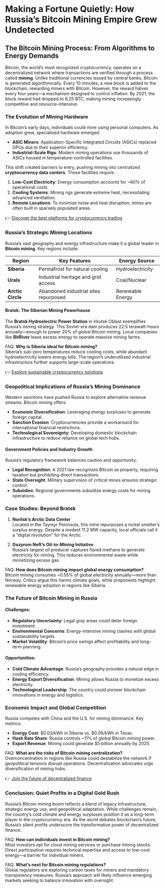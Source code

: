 # Making a Fortune Quietly: How Russia’s Bitcoin Mining Empire Grew Undetected  

## The Bitcoin Mining Process: From Algorithms to Energy Demands  

Bitcoin, the world’s most recognized cryptocurrency, operates on a decentralized network where transactions are verified through a process called **mining**. Unlike traditional currencies issued by central banks, Bitcoin is generated algorithmically. Every 10 minutes, a new block is added to the blockchain, rewarding miners with Bitcoin. However, the reward halves every four years—a mechanism designed to control inflation. By 2021, the block reward had dropped to 6.25 BTC, making mining increasingly competitive and resource-intensive.  

### The Evolution of Mining Hardware  
In Bitcoin’s early days, individuals could mine using personal computers. As adoption grew, specialized hardware emerged:  
- **ASIC Miners**: Application-Specific Integrated Circuits (ASICs) replaced GPUs due to their superior efficiency.  
- **Industrial-Scale Rigs**: Modern mining operations use thousands of ASICs housed in temperature-controlled facilities.  

This shift created barriers to entry, pushing mining into centralized **cryptocurrency data centers**. These facilities require:  
1. **Low-Cost Electricity**: Energy consumption accounts for ~60% of operational costs.  
2. **Cooling Systems**: Mining rigs generate extreme heat, necessitating advanced ventilation.  
3. **Remote Locations**: To minimize noise and heat disruption, mines are often built in sparsely populated areas.  

👉 [Discover the best platforms for cryptocurrency trading](https://bit.ly/okx-bonus)  

### Russia’s Strategic Mining Locations  

Russia’s vast geography and energy infrastructure make it a global leader in **Bitcoin mining**. Key regions include:  

| Region          | Key Features                          | Energy Source      |  
|-----------------|---------------------------------------|--------------------|  
| **Siberia**     | Permafrost for natural cooling        | Hydroelectricity   |  
| **Urals**       | Industrial heritage and grid access   | Coal/Nuclear       |  
| **Arctic Circle** | Abandoned industrial sites repurposed | Renewable Energy   |  

#### Bratsk: The Siberian Mining Powerhouse  
The **Bratsk Hydroelectric Power Station** in Irkutsk Oblast exemplifies Russia’s mining strategy. This Soviet-era dam produces 22.5 terawatt-hours annually—enough to power 20% of global Bitcoin mining. Local companies like **BitRiver** lease excess energy to operate massive mining farms.  

FAQ: **Why is Siberia ideal for Bitcoin mining?**  
Siberia’s sub-zero temperatures reduce cooling costs, while abundant hydroelectricity lowers energy bills. The region’s underutilized industrial infrastructure further supports large-scale operations.  

👉 [Explore sustainable cryptocurrency solutions](https://bit.ly/okx-bonus)  

### Geopolitical Implications of Russia’s Mining Dominance  

Western sanctions have pushed Russia to explore alternative revenue streams. Bitcoin mining offers:  
- **Economic Diversification**: Leveraging energy surpluses to generate foreign capital.  
- **Sanction Evasion**: Cryptocurrencies provide a workaround for international financial restrictions.  
- **Technological Sovereignty**: Developing domestic blockchain infrastructure to reduce reliance on global tech hubs.  

#### Government Policies and Industry Growth  
Russia’s regulatory framework balances caution and opportunity:  
- **Legal Recognition**: A 2021 law recognizes Bitcoin as property, requiring taxation but prohibiting direct transactions.  
- **State Oversight**: Military supervision of critical mines ensures strategic control.  
- **Subsidies**: Regional governments subsidize energy costs for mining operations.  

### Case Studies: Beyond Bratsk  

1. **Norilsk’s Arctic Data Center**  
   Located in the Taymyr Peninsula, this mine repurposes a nickel smelter’s surplus energy. Despite a modest 11.2 MW capacity, local officials call it a “digital revolution” for the Arctic.  

2. **Gazprom Neft’s Oil-to-Mining Initiative**  
   Russia’s largest oil producer captures flared methane to generate electricity for mining. This reduces environmental waste while monetizing excess gas.  

FAQ: **How does Bitcoin mining impact global energy consumption?**  
Bitcoin mining consumes ~0.55% of global electricity annually—more than Norway. Critics argue this harms climate goals, while proponents highlight renewable energy adoption in regions like Siberia.  

### The Future of Bitcoin Mining in Russia  

#### Challenges:  
- **Regulatory Uncertainty**: Legal gray areas could deter foreign investment.  
- **Environmental Concerns**: Energy-intensive mining clashes with global sustainability targets.  
- **Market Volatility**: Bitcoin’s price swings affect profitability and long-term planning.  

#### Opportunities:  
- **Cold Climate Advantage**: Russia’s geography provides a natural edge in cooling efficiency.  
- **Energy Export Diversification**: Mining allows Russia to monetize excess electricity.  
- **Technological Leadership**: The country could pioneer blockchain innovations in energy and logistics.  

### Economic Impact and Global Competition  

Russia competes with China and the U.S. for mining dominance. Key metrics:  
- **Energy Cost**: $0.03/kWh in Siberia vs. $0.06/kWh in Texas.  
- **Hash Rate Share**: Russia controls ~11% of global Bitcoin mining power.  
- **Export Revenue**: Mining could generate $5 billion annually by 2025.  

FAQ: **What are the risks of Bitcoin mining centralization?**  
Overconcentration in regions like Russia could destabilize the network if geopolitical tensions disrupt operations. Decentralization advocates urge diversification of mining hubs.  

👉 [Join the future of decentralized finance](https://bit.ly/okx-bonus)  

### Conclusion: Quiet Profits in a Digital Gold Rush  

Russia’s Bitcoin mining boom reflects a blend of legacy infrastructure, strategic energy use, and geopolitical adaptation. While challenges remain, the country’s cold climate and energy surpluses position it as a long-term player in the cryptocurrency era. As the world debates blockchain’s future, Russia’s silent profits underscore the transformative power of decentralized finance.  

FAQ: **How can individuals invest in Bitcoin mining?**  
Most investors opt for cloud mining services or purchase mining stocks. Direct participation requires technical expertise and access to low-cost energy—a barrier for individual miners.  

FAQ: **What’s next for Bitcoin mining regulations?**  
Global regulators are exploring carbon taxes for miners and mandatory transparency measures. Russia’s approach will likely influence emerging markets seeking to balance innovation with oversight.